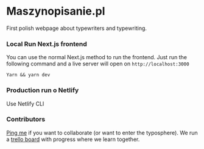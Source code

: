 # Maszynopisanie.pl

First polish webpage about typewriters and typewriting.

### Local Run Next.js frontend

You can use the normal Next.js method to run the frontend. Just run the following command and a live server will open on `http://localhost:3000`

```
Yarn && yarn dev
```

### Production run o Netlify

Use Netlify CLI

### Contributors

[Ping me][1] if you want to collaborate (or want to enter the typosphere). 
We run a [trello board][2] with progress where we learn together. 

[1]: https://www.maszynopisanie.pl/contact
[2]: https://trello.com/b/yHlUGUG6/coding
